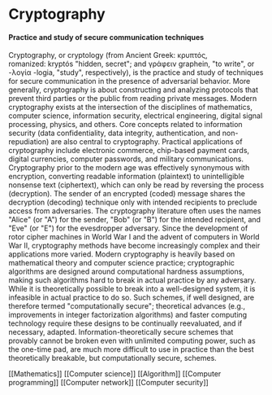# Cryptography
#### Practice and study of secure communication techniques

Cryptography, or cryptology (from Ancient Greek: κρυπτός, romanized: kryptós "hidden, secret"; and γράφειν graphein, "to write", or -λογία -logia, "study", respectively), is the practice and study of techniques for secure communication in the presence of adversarial behavior. More generally, cryptography is about constructing and analyzing protocols that prevent third parties or the public from reading private messages. Modern cryptography exists at the intersection of the disciplines of mathematics, computer science, information security, electrical engineering, digital signal processing, physics, and others. Core concepts related to  information security (data confidentiality, data integrity, authentication, and non-repudiation) are also central to cryptography. Practical applications of cryptography include electronic commerce, chip-based payment cards, digital currencies, computer passwords, and military communications.
Cryptography prior to the modern age was effectively synonymous with encryption, converting readable information (plaintext) to unintelligible nonsense text (ciphertext), which can only be read by reversing the process (decryption). The sender of an encrypted (coded) message shares the decryption (decoding) technique only with intended recipients to preclude access from adversaries. The cryptography literature often uses the names "Alice" (or "A") for the sender, "Bob" (or "B") for the intended recipient, and "Eve" (or "E") for the evesdropper adversary. Since the development of rotor cipher machines in World War I and the advent of computers in World War II, cryptography methods have become increasingly complex and their applications more varied.
Modern cryptography is heavily based on mathematical theory and computer science practice; cryptographic algorithms are designed around computational hardness assumptions, making such algorithms hard to break in actual practice by any adversary. While it is theoretically possible to break into a well-designed system, it is infeasible in actual practice to do so. Such schemes, if well designed, are therefore termed "computationally secure"; theoretical advances (e.g., improvements in integer factorization algorithms) and faster computing technology require these designs to be continually reevaluated, and if necessary, adapted.  Information-theoretically secure schemes that provably cannot be broken even with unlimited computing power, such as the one-time pad, are much more difficult to use in practice than the best theoretically breakable, but computationally secure, schemes.

[[Mathematics]]
[[Computer science]]
[[Algorithm]]
[[Computer programming]]
[[Computer network]]
[[Computer security]]
